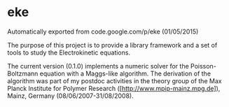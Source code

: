 # eke
Automatically exported from code.google.com/p/eke (01/05/2015)

The purpose of this project is to provide a library framework and a set of tools to study the Electrokinetic equations.

The current version (0.1.0) implements a numeric solver for the Poisson-Boltzmann equation with a Maggs-like algorithm.
The derivation of the algorithm was part of my postdoc activities in the theory group of the Max Planck Institute for 
Polymer Research ([http://www.mpip-mainz.mpg.de]), Mainz, Germany (08/06/2007-31/08/2008).
